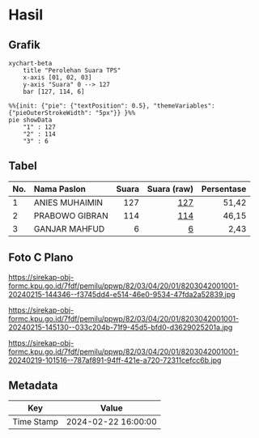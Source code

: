 # Hasil

## Grafik

```mermaid
xychart-beta
    title "Perolehan Suara TPS"
    x-axis [01, 02, 03]
    y-axis "Suara" 0 --> 127
    bar [127, 114, 6]
```

```mermaid
%%{init: {"pie": {"textPosition": 0.5}, "themeVariables": {"pieOuterStrokeWidth": "5px"}} }%%
pie showData
    "1" : 127
    "2" : 114
    "3" : 6
```

## Tabel

| No. | Nama Paslon    | Suara | Suara (raw) | Persentase |
|:--- |:-------------- | -----:| -----------:| ----------:|
| 1   | ANIES MUHAIMIN | 127   | [127][p-1]  | 51,42      |
| 2   | PRABOWO GIBRAN | 114   | [114][p-2]  | 46,15      |
| 3   | GANJAR MAHFUD  | 6     | [6][p-3]    | 2,43       |


[p-1]: https://github.com/gigit-pemilu/pemilu-2024-82-maluku-utara/blob/main/pilpres/hitung-suara/sub/82-maluku-utara/sub/03-halmahera-utara/sub/04-galela/sub/2001-soa-sio/sub/001-tps/sub/paslon-1.txt
[p-2]: https://github.com/gigit-pemilu/pemilu-2024-82-maluku-utara/blob/main/pilpres/hitung-suara/sub/82-maluku-utara/sub/03-halmahera-utara/sub/04-galela/sub/2001-soa-sio/sub/001-tps/sub/paslon-2.txt
[p-3]: https://github.com/gigit-pemilu/pemilu-2024-82-maluku-utara/blob/main/pilpres/hitung-suara/sub/82-maluku-utara/sub/03-halmahera-utara/sub/04-galela/sub/2001-soa-sio/sub/001-tps/sub/paslon-3.txt

## Foto C Plano

https://sirekap-obj-formc.kpu.go.id/7fdf/pemilu/ppwp/82/03/04/20/01/8203042001001-20240215-144346--f3745dd4-e514-46e0-9534-47fda2a52839.jpg

https://sirekap-obj-formc.kpu.go.id/7fdf/pemilu/ppwp/82/03/04/20/01/8203042001001-20240215-145130--033c204b-71f9-45d5-bfd0-d3629025201a.jpg

https://sirekap-obj-formc.kpu.go.id/7fdf/pemilu/ppwp/82/03/04/20/01/8203042001001-20240219-101516--787af891-94ff-421e-a720-72311cefcc6b.jpg


## Metadata

| Key        | Value               |
| ---------- | ------------------- |
| Time Stamp | 2024-02-22 16:00:00 |



